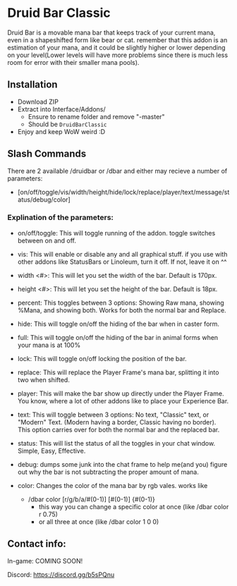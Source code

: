 # Druid Bar Classic

Druid Bar is a movable mana bar that keeps track of your current mana, even in a shapeshifted form like bear or cat. remember that this addon is an estimation of your mana, and it could be slightly higher or lower depending on your level(Lower levels will have more problems since there is much less room for error with their smaller mana pools).

## Installation
* Download ZIP
* Extract into Interface/Addons/
  * Ensure to rename folder and remove "-master"
  * Should be `DruidBarClassic`
* Enjoy and keep WoW weird :D

## Slash Commands
There are 2 available /druidbar or /dbar and either may recieve a number of parameters:
- [on/off/toggle/vis/width/height/hide/lock/replace/player/text/message/status/debug/color]

### Explination of the parameters:

* on/off/toggle: This will toggle running of the addon. toggle switches between on and off.

* vis: This will enable or disable any and all graphical stuff. if you use with other addons like StatusBars or Linoleum, turn it off. If not, leave it on ^^

* width <#>: This will let you set the width of the bar. Default is 170px.

* height <#>: This will let you set the height of the bar. Default is 18px.

* percent: This toggles between 3 options: Showing Raw mana, showing %Mana, and showing both. Works for both the normal bar and Replace.

* hide: This will toggle on/off the hiding of the bar when in caster form.

* full: This will toggle on/off the hiding of the bar in animal forms when your mana is at 100%

* lock: This will toggle on/off locking the position of the bar.

* replace: This will replace the Player Frame's mana bar, splitting it into two when shifted.

* player: This will make the bar show up directly under the Player Frame. You know, where a lot of other addons like to place your Experience Bar.

* text: This will toggle between 3 options: No text, "Classic" text, or "Modern" Text. (Modern having a border, Classic having no border). This option carries over for both the normal bar and the replaced bar.

* status: This will list the status of all the toggles in your chat window. Simple, Easy, Effective.

* debug: dumps some junk into the chat frame to help me(and you) figure out why the bar is not subtracting the proper amount of mana.

* color: Changes the color of the mana bar by rgb vales. works like
	* /dbar color [r/g/b/a/#(0-1)] [#(0-1)] {#(0-1)}
	  * this way you can change a specific color at once (like /dbar color r 0.75)
	  * or all three at once (like /dbar color 1 0 0)

## Contact info:
In-game: COMING SOON!

Discord: https://discord.gg/b5sPQnu
